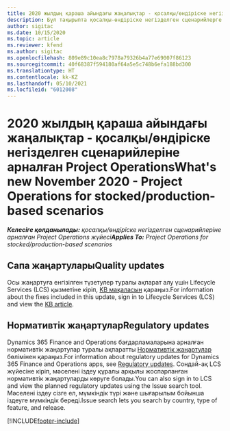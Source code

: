 ```yaml
---
title: 2020 жылдың қараша айындағы жаңалықтар - қосалқы/өндіріске негізделген сценарийлеріне арналған Project Operations
description: Бұл тақырыпта қосалқы-өндіріске негізделген сценарийлерге арналған Project Operations бағдарламасының 2020 жылғы қараша айы шығарылымындағы сапа жаңартулары туралы ақпарат берілген.
author: sigitac
ms.date: 10/15/2020
ms.topic: article
ms.reviewer: kfend
ms.author: sigitac
ms.openlocfilehash: 809e89c10ea8c7978a79326b4a77e69007f86123
ms.sourcegitcommit: 40f68387f594180af64a5e5c748b6efa188bd300
ms.translationtype: HT
ms.contentlocale: kk-KZ
ms.lasthandoff: 05/10/2021
ms.locfileid: "6012008"
---
```

# <a name="whats-new-november-2020---project-operations-for-stockedproduction-based-scenarios"></a><span data-ttu-id="cd207-103">2020 жылдың қараша айындағы жаңалықтар - қосалқы/өндіріске негізделген сценарийлеріне арналған Project Operations</span><span class="sxs-lookup"><span data-stu-id="cd207-103">What's new November 2020 - Project Operations for stocked/production-based scenarios</span></span>

<span data-ttu-id="cd207-104">_**Келесіге қолданылады:** қосалқы/өндіріске негізделген сценарийлеріне арналған Project Operations жүйесі_</span><span class="sxs-lookup"><span data-stu-id="cd207-104">_**Applies To:** Project Operations for stocked/production-based scenarios_</span></span>

## <a name="quality-updates"></a><span data-ttu-id="cd207-105">Сапа жаңартулары</span><span class="sxs-lookup"><span data-stu-id="cd207-105">Quality updates</span></span>

<span data-ttu-id="cd207-106">Осы жаңартуға енгізілген түзетулер туралы ақпарат алу үшін Lifecycle Services (LCS) қызметіне кіріп, [KB мақаласын](https://fix.lcs.dynamics.com/Issue/Details?bugId=488609&amp;dbType=3&amp;qc=8251e8e1d5e2386de850599926c1adc3fec8e2ba25308036d22cdfe0a1c28fc7) қараңыз.</span><span class="sxs-lookup"><span data-stu-id="cd207-106">For information about the fixes included in this update, sign in to Lifecycle Services (LCS) and view the [KB article](https://fix.lcs.dynamics.com/Issue/Details?bugId=488609&amp;dbType=3&amp;qc=8251e8e1d5e2386de850599926c1adc3fec8e2ba25308036d22cdfe0a1c28fc7).</span></span>

## <a name="regulatory-updates"></a><span data-ttu-id="cd207-107">Нормативтік жаңартулар</span><span class="sxs-lookup"><span data-stu-id="cd207-107">Regulatory updates</span></span>

<span data-ttu-id="cd207-108">Dynamics 365 Finance and Operations бағдарламаларына арналған нормативтік жаңартулар туралы ақпаратты [Нормативтік жаңартулар](/dynamics365/finance/localizations/regulatory-updates) бөлімінен қараңыз.</span><span class="sxs-lookup"><span data-stu-id="cd207-108">For information about regulatory updates for Dynamics 365 Finance and Operations apps, see [Regulatory updates](/dynamics365/finance/localizations/regulatory-updates).</span></span> <span data-ttu-id="cd207-109">Сондай-ақ LCS жүйесіне кіріп, мәселені іздеу құралы арқылы жоспарланған нормативтік жаңартуларды көруге болады.</span><span class="sxs-lookup"><span data-stu-id="cd207-109">You can also sign in to LCS and view the planned regulatory updates using the Issue search tool.</span></span> <span data-ttu-id="cd207-110">Мәселені іздеу сізге ел, мүмкіндік түрі және шығарылым бойынша іздеуге мүмкіндік береді.</span><span class="sxs-lookup"><span data-stu-id="cd207-110">Issue search lets you search by country, type of feature, and release.</span></span>


[!INCLUDE[footer-include](../../includes/footer-banner.md)]